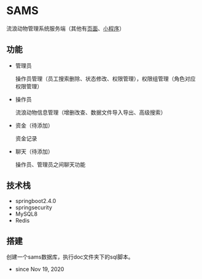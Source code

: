 # SAMS

流浪动物管理系统服务端（其他有[页面](https://github.com/dmu-wxy/SAMS_WEB)、[小程序](https://github.com/dmu-wxy/samsMini)）

## 功能

- 管理员

    操作员管理（员工搜索删除、状态修改、权限管理），权限组管理（角色对应权限管理）

- 操作员

    流浪动物信息管理（增删改查、数据文件导入导出、高级搜索）

- 资金（待添加）

    资金记录

- 聊天（待添加）

    操作员、管理员之间聊天功能

## 技术栈

- springboot2.4.0
- springsecurity
- MySQL8
- Redis
## 搭建

创建一个sams数据库，执行doc文件夹下的sql脚本。



- since Nov 19, 2020

